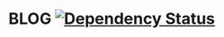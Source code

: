 # BLOG [![Dependency Status](https://david-dm.org/nodesecurity/nodesecurity-blog.png)](https://david-dm.org/nodesecurity/nodesecurity-blog)
